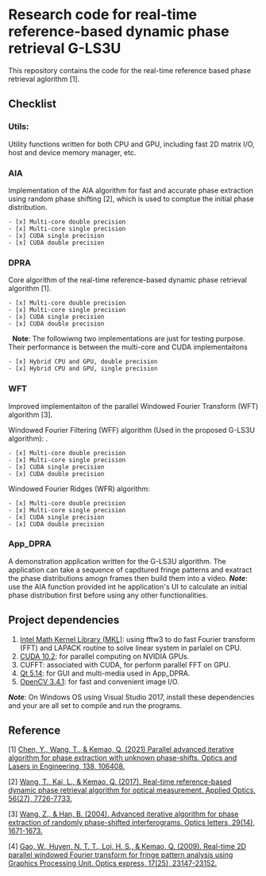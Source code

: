 # Research code for real-time reference-based dynamic phase retrieval G-LS3U
This repository contains the code for the real-time reference based phase retrieval aglorithm [1]. 

## Checklist
### Utils: 
Utility functions written for both CPU and GPU, including fast 2D matrix I/O, host and device memory manager, etc.

### AIA 
Implementation of the AIA algorithm for fast and accurate phase extraction using random phase shifting [2], which is used to comptue the initial phase distribution. 

    - [x] Multi-core double precision 
    - [x] Multi-core single precision
    - [x] CUDA single precision
    - [x] CUDA double precision
    
### DPRA
Core algorithm of the real-time reference-based dynamic phase retrieval algorithm [1].

    - [x] Multi-core double precision 
    - [x] Multi-core single precision
    - [x] CUDA single precision
    - [x] CUDA double precision
    
    **Note**: The followiwng two implementations are just for testing purpose. Their performance is between the multi-core and CUDA 
    implementaitons 
    
    - [x] Hybrid CPU and GPU, double precision
    - [x] Hybrid CPU and GPU, single precision

### WFT
Improved implementaiton of the parallel Windowed Fourier Transform (WFT) algorithm [3].  

  Windowed Fourier Filtering (WFF) algorithm (Used in the proposed G-LS3U algorithm): .
  
    - [x] Multi-core double precision 
    - [x] Multi-core single precision
    - [x] CUDA single precision
    - [x] CUDA double precision
    
  Windowed Fourier Ridges (WFR) algorithm:
  
    - [x] Multi-core double precision 
    - [x] Multi-core single precision
    - [x] CUDA single precision
    - [x] CUDA double precision

### App_DPRA
A demonstration application written for the G-LS3U algorithm. The application can take a sequence of capdtured fringe patterns and exatract the phase distributions amogn frames then build them into a video. ***Note***: use the AIA function provided int he application's UI to calculate an initial phase distribution first before using any other functionalities. 

## Project dependencies
1. [Intel Math Kernel Library (MKL)](https://software.intel.com/en-us/performance-libraries): using fftw3 to do fast Fourier transform (FFT) and LAPACK routine to solve linear system in parlalel on CPU.
2. [CUDA 10.2](https://developer.nvidia.com/cuda-80-ga2-download-archive): for parallel computing on NVIDIA GPUs.
3. CUFFT: associated with CUDA, for perform parallel FFT on GPU.
4. [Qt 5.14](https://www1.qt.io/qt5-5/): for GUI and multi-media used in App_DPRA.
5. [OpenCV 3.4.1](https://opencv.org/opencv-3-1.html): for fast and convenient image I/O.

***Note***: On Windows OS using Visual Studio 2017, install these dependencies and your are all set to compile and run the programs. 

## Reference
[1] [Chen, Y., Wang, T., & Kemao, Q. (2021) Parallel advanced iterative algorithm for phase extraction with unknown phase-shifts. Optics and Lasers in Engineering, 138, 106408.](https://doi.org/10.1016/j.optlaseng.2020.106408)

[2] [Wang, T., Kai, L., & Kemao, Q. (2017). Real-time reference-based dynamic phase retrieval algorithm for optical measurement. Applied Optics, 56(27), 7726-7733.](https://doi.org/10.1364/AO.56.007726)

[3] [Wang, Z., & Han, B. (2004). Advanced iterative algorithm for phase extraction of randomly phase-shifted interferograms. Optics letters, 29(14), 1671-1673.](https://doi.org/10.1364/OL.29.001671)

[4] [Gao, W., Huyen, N. T. T., Loi, H. S., & Kemao, Q. (2009). Real-time 2D parallel windowed Fourier transform for fringe pattern analysis using Graphics Processing Unit. Optics express, 17(25), 23147-23152.](https://doi.org/10.1364/OE.17.023147)
